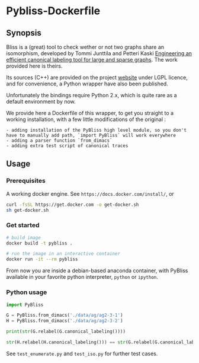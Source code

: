 # Pybliss-Dockerfile

## Synopsis

Bliss is a (great) tool to check wether or not two graphs share an isomorphism, developed by Tommi Junttila and Petteri Kaski [Engineering an efficient canonical labeling tool for large and sparse graphs](http://www.siam.org/proceedings/alenex/2007/alx07_013junttilat.pdf). The work provided here is theirs.

Its sources (C++) are provided on the project [website](http://www.tcs.hut.fi/Software/bliss/) under LGPL licence, and for convenience, a Python wrapper have also been published.

Unfortunately the bindings require Python 2.x, which is quite rare as a default environment by now.

We provide here a Dockerfile of this wrapper, to get you straight to a working installation, with a few little modifications of the original : 

	- adding installation of the PyBliss high level module, so you don't have to manually add path, `import PyBliss` will work everywhere
	- adding a parser function `from_dimacs`
	- adding extra test script of canonical traces

## Usage 

### Prerequisites 

A working docker engine. See `https://docs.docker.com/install/`, or 

```bash
curl -fsSL https://get.docker.com -o get-docker.sh
sh get-docker.sh
```

### Get started

```bash
# build image
docker build -t pybliss .

# run the image in an interactive container
docker run -it --rm pybliss
```

From now you are inside a debian-based anaconda container, with PyBliss available in your favorite python interpreter, `python` or `ipython`.

### Python usage

```python
import PyBliss

G = PyBliss.from_dimacs('./data/ag/ag2-3-1')
H = PyBliss.from_dimacs('./data/ag/ag2-3-2')

print(str(G.relabel(G.canonical_labeling())))

str(H.relabel(H.canonical_labeling())) == str(G.relabel(G.canonical_labeling()))
```

See `test_enumerate.py` and `test_iso.py` for further test cases.

